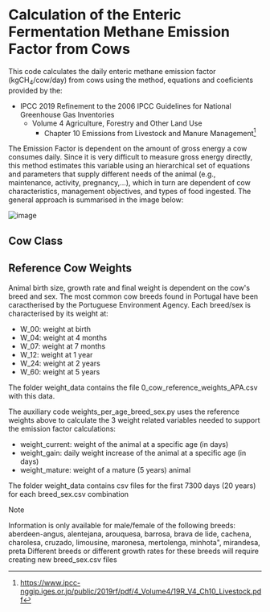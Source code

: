 # Calculation of the Enteric Fermentation Methane Emission Factor from Cows

This code calculates the daily enteric methane emission factor (kgCH<sub>4</sub>/cow/day) from cows using the method, equations and coeficients provided by the:
- IPCC 2019 Refinement to the 2006 IPCC Guidelines for National Greenhouse Gas Inventories
  - Volume 4 Agriculture, Forestry and Other Land Use
    - Chapter 10 Emissions from Livestock and Manure Management[^1]

[^1]: https://www.ipcc-nggip.iges.or.jp/public/2019rf/pdf/4_Volume4/19R_V4_Ch10_Livestock.pdf

The Emission Factor is dependent on the amount of gross energy a cow consumes daily. Since it is very difficult to measure gross energy directly, this method estimates this variable using an hierarchical set of equations and parameters that supply different needs of the animal (e.g., maintenance, activity, pregnancy,...), which in turn are dependent of cow characteristics, management objectives, and types of food ingested. 
The general approach is summarised in the image below:

![image](https://github.com/PauloCanaveira/project/assets/145756932/6e46c100-172a-4d42-95f0-b5c4274c57b1)

## Cow Class



## Reference Cow Weights

Animal birth size, growth rate and final weight is dependent on the cow's breed and sex.
The most common cow breeds found in Portugal have been caractherised by the Portuguese Environment Agency.
Each breed/sex is characterised by its weight at:
- W_00: weight at birth
- W_04: weight at 4 months
- W_07: weight at 7 months
- W_12: weight at 1 year
- W_24: weight at 2 years
- W_60: weight at 5 years

The folder weight_data contains the file 0_cow_reference_weights_APA.csv with this data.

The auxiliary code weights_per_age_breed_sex.py uses the reference weights above to calculate the 3 weight related variables needed to support the emission factor calculations:
- weight_current: weight of the animal at a specific age (in days)
- weight_gain: daily weight increase of the animal at a specific age (in days)
- weight_mature: weight of a mature (5 years) animal

The folder weight_data contains csv files for the first 7300 days (20 years) for each breed_sex.csv combination

> [!NOTE]
> Information is only available for male/female of the following breeds: aberdeen-angus, alentejana, arouquesa, barrosa, brava de lide, cachena, charolesa, cruzado, limousine, maronesa, mertolenga, minhota", mirandesa, preta
> Different breeds or different growth rates for these breeds will require creating new breed_sex.csv files
